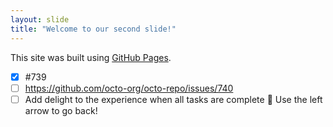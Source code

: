 ```yaml
---
layout: slide
title: "Welcome to our second slide!"
---
```

This site was built using [GitHub Pages](https://pages.github.com/).
- [x] #739
- [ ] https://github.com/octo-org/octo-repo/issues/740
- [ ] Add delight to the experience when all tasks are complete :tada:
Use the left arrow to go back!
